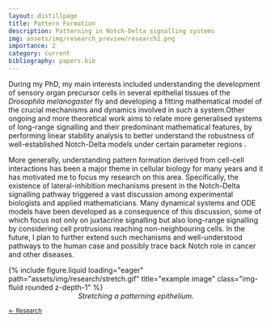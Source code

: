 ```yaml
---
layout: distillpage
title: Pattern Formation
description: Patterning in Notch-Delta signalling systems
img: assets/img/research_preview/research2.png
importance: 2
category: current
bibliography: papers.bib
---
```


During my PhD, my main interests included understanding the development of sensory organ precursor cells in several epithelial tissues of the _Drosophila melanogaster_ fly and developing a fitting mathematical model of the crucial mechanisms and dynamics involved in such a system.Other ongoing and more theoretical work aims to relate more generalised systems of long-range signalling and their predominant mathematical features, by performing linear stability analysis to better understand the robustness of well-established Notch-Delta models under certain parameter regions <d-cite key="berkemeier2023coupling"></d-cite>.

More generally, understanding pattern formation derived from cell-cell interactions has been a major theme in cellular biology for many years and it has motivated me to focus my research on this area. Specifically, the existence of lateral-inhibition mechanisms present in the Notch-Delta signalling pathway triggered a vast discussion among experimental biologists and applied mathematicians. Many dynamical systems and ODE models have been developed as a consequence of this discussion, some of which focus not only on juxtacrine signalling but also long-range signalling by considering cell protrusions reaching non-neighbouring cells. In the future, I plan to further extend such mechanisms and well-understood pathways to the human case and possibly trace back Notch role in cancer and other diseases.

<div class="row">
    <div class="col-sm mt-3 mt-md-0">
        {% include figure.liquid loading="eager" path="assets/img/research/stretch.gif" title="example image" class="img-fluid rounded z-depth-1" %}
        <div class="caption" style="text-align: center; font-style: italic; margin-top: 0px;">
            Stretching a patterning epithelium.
        </div>
    </div>
</div>

<sub>[← Research](/projects/)</sub>